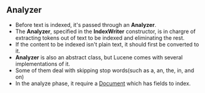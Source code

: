 ## Analyzer

 - Before text is indexed, it's passed through an **Analyzer**.
 - The **Analyzer**, specified in the **IndexWriter** constructor, is in chargre of extracting tokens out of text to be indexed and eliminating the rest.
 - If the content to be indexed isn't plain text, it should first be converted to it.
 - **Analyzer** is also an abstract class, but Lucene comes with several implementations of it.
 - Some of them deal with skipping stop words(such as a, an, the, in, and on)
 - In the analyze phase, it require a [Document](https://github.com/HIPERCUBE/LuceneInActionStudy/tree/master/book/CoreIndexingClasses/Document.md) which has fields to index.

